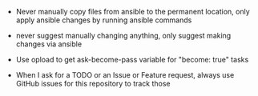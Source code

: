 - Never manually copy files from ansible to the permanent location, only apply ansible changes by running ansible commands
- never suggest manually changing anything, only suggest making changes via ansible
- Use opload to get ask-become-pass variable for "become: true" tasks

- When I ask for a TODO or an Issue or Feature request, always use GitHub issues for this repository to track those
